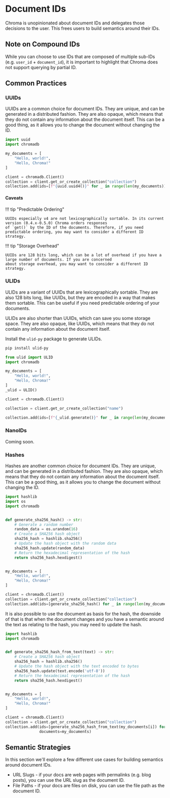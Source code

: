 # Document IDs

Chroma is unopinionated about document IDs and delegates those decisions to the user. This frees users to build
semantics around their IDs.

## Note on Compound IDs

While you can choose to use IDs that are composed of multiple sub-IDs (e.g. `user_id` + `document_id`), it is important
to highlight that Chroma does not support querying by partial ID.

## Common Practices

### UUIDs

UUIDs are a common choice for document IDs. They are unique, and can be generated in a distributed fashion. They are
also opaque, which means that they do not contain any information about the document itself. This can be a good thing,
as it allows you to change the document without changing the ID.

```python
import uuid
import chromadb

my_documents = [
    "Hello, world!",
    "Hello, Chroma!"
]

client = chromadb.Client()
collection = client.get_or_create_collection("collection")
collection.add(ids=[f"{uuid.uuid4()}" for _ in range(len(my_documents))], documents=my_documents)
```

#### Caveats

!!! tip "Predictable Ordering"

    UUIDs especially v4 are not lexicographically sortable. In its current version (0.4.x-0.5.0) Chroma orders responses 
    of `get()` by the ID of the documents. Therefore, if you need predictable ordering, you may want to consider a different ID strategy.

!!! tip "Storage Overhead"

    UUIDs are 128 bits long, which can be a lot of overhead if you have a large number of documents. If you are concerned 
    about storage overhead, you may want to consider a different ID strategy.

### ULIDs

ULIDs are a variant of UUIDs that are lexicographically sortable. They are also 128 bits long, like UUIDs, but they are
encoded in a way that makes them sortable. This can be useful if you need predictable ordering of your documents.

ULIDs are also shorter than UUIDs, which can save you some storage space. They are also opaque, like UUIDs, which means
that they do not contain any information about the document itself.

Install the `ulid-py` package to generate ULIDs.

```bash
pip install ulid-py
```

```python
from ulid import ULID
import chromadb

my_documents = [
    "Hello, world!",
    "Hello, Chroma!"
]
_ulid = ULID()

client = chromadb.Client()

collection = client.get_or_create_collection("name")

collection.add(ids=[f"{_ulid.generate()}" for _ in range(len(my_documents))], documents=my_documents)
```

### NanoIDs

Coming soon.

### Hashes

Hashes are another common choice for document IDs. They are unique, and can be generated in a distributed fashion. They
are also opaque, which means that they do not contain any information about the document itself. This can be a good
thing, as it allows you to change the document without changing the ID.

```python
import hashlib
import os
import chromadb


def generate_sha256_hash() -> str:
    # Generate a random number
    random_data = os.urandom(16)
    # Create a SHA256 hash object
    sha256_hash = hashlib.sha256()
    # Update the hash object with the random data
    sha256_hash.update(random_data)
    # Return the hexadecimal representation of the hash
    return sha256_hash.hexdigest()


my_documents = [
    "Hello, world!",
    "Hello, Chroma!"
]

client = chromadb.Client()
collection = client.get_or_create_collection("collection")
collection.add(ids=[generate_sha256_hash() for _ in range(len(my_documents))], documents=my_documents)
```

It is also possible to use the document as basis for the hash, the downside of that is that when the document changes
and you have a semantic around the text as relating to the hash, you may need to update the hash.

```python
import hashlib
import chromadb


def generate_sha256_hash_from_text(text) -> str:
    # Create a SHA256 hash object
    sha256_hash = hashlib.sha256()
    # Update the hash object with the text encoded to bytes
    sha256_hash.update(text.encode('utf-8'))
    # Return the hexadecimal representation of the hash
    return sha256_hash.hexdigest()


my_documents = [
    "Hello, world!",
    "Hello, Chroma!"
]

client = chromadb.Client()
collection = client.get_or_create_collection("collection")
collection.add(ids=[generate_sha256_hash_from_text(my_documents[i]) for i in range(len(my_documents))],
               documents=my_documents)
```

## Semantic Strategies

In this section we'll explore a few different use cases for building semantics around document IDs.

- URL Slugs - if your docs are web pages with permalinks (e.g. blog posts), you can use the URL slug as the document ID.
- File Paths - if your docs are files on disk, you can use the file path as the document ID.
